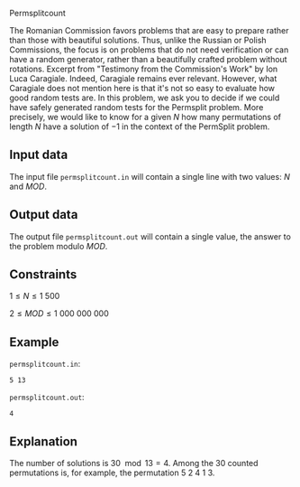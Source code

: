 Permsplitcount

The Romanian Commission favors problems that are easy to prepare rather than those with beautiful solutions. Thus, unlike the Russian or Polish Commissions, the focus is on problems that do not need verification or can have a random generator, rather than a beautifully crafted problem without rotations. Excerpt from "Testimony from the Commission's Work" by Ion Luca Caragiale. Indeed, Caragiale remains ever relevant. However, what Caragiale does not mention here is that it's not so easy to evaluate how good random tests are. In this problem, we ask you to decide if we could have safely generated random tests for the Permsplit problem. More precisely, we would like to know for a given $N$ how many permutations of length $N$ have a solution of $-1$ in the context of the PermSplit problem.

## Input data

The input file `permsplitcount.in` will contain a single line with two values: $N$ and $MOD$.

## Output data

The output file `permsplitcount.out` will contain a single value, the answer to the problem modulo $MOD$.

## Constraints

$1 \leq N \leq 1\ 500$

$2 \leq MOD \leq 1\ 000\ 000\ 000$

## Example

`permsplitcount.in`:
```
5 13
```

`permsplitcount.out`:
```
4
```

## Explanation

The number of solutions is $30 \mod 13 = 4$. Among the 30 counted permutations is, for example, the permutation $5\ 2\ 4\ 1\ 3$.
